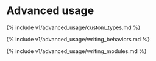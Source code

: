 # Advanced usage

{% include v1/advanced_usage/custom_types.md %}

{% include v1/advanced_usage/writing_behaviors.md %}

{% include v1/advanced_usage/writing_modules.md %}